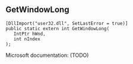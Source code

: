 ## GetWindowLong

```
[DllImport("user32.dll", SetLastError = true)]
public static extern int GetWindowLong(
   IntPtr hWnd,
   int nIndex
);
```

Microsoft documentation: (TODO)
